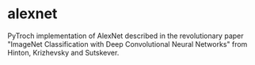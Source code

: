 # alexnet
PyTroch implementation of AlexNet described in the revolutionary paper "ImageNet Classification with Deep Convolutional Neural Networks" from Hinton, Krizhevsky and Sutskever.
